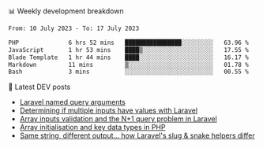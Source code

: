 📊 Weekly development breakdown
<!--START_SECTION:waka-->

```txt
From: 10 July 2023 - To: 17 July 2023

PHP              6 hrs 52 mins   ████████████████░░░░░░░░░   63.96 %
JavaScript       1 hr 53 mins    ████▒░░░░░░░░░░░░░░░░░░░░   17.55 %
Blade Template   1 hr 44 mins    ████░░░░░░░░░░░░░░░░░░░░░   16.17 %
Markdown         11 mins         ▒░░░░░░░░░░░░░░░░░░░░░░░░   01.78 %
Bash             3 mins          ░░░░░░░░░░░░░░░░░░░░░░░░░   00.55 %
```

<!--END_SECTION:waka-->

📕 Latest DEV posts
<!-- BLOG-POST-LIST:START -->
- [Laravel named query arguments](https://dev.to/michaelvickersuk/laravel-named-query-arguments-28kd)
- [Determining if multiple inputs have values with Laravel](https://dev.to/michaelvickersuk/determining-if-multiple-inputs-have-values-with-laravel-km6)
- [Array inputs validation and the N+1 query problem in Laravel](https://dev.to/michaelvickersuk/array-inputs-validation-and-the-n1-query-problem-in-laravel-2agb)
- [Array initialisation and key data types in PHP](https://dev.to/michaelvickersuk/array-initialisation-and-key-data-types-in-php-1e5b)
- [Same string, different output... how Laravel&#39;s slug &amp; snake helpers differ](https://dev.to/michaelvickersuk/same-string-different-output-how-laravels-slug-snake-helpers-differ-1ccj)
<!-- BLOG-POST-LIST:END -->
